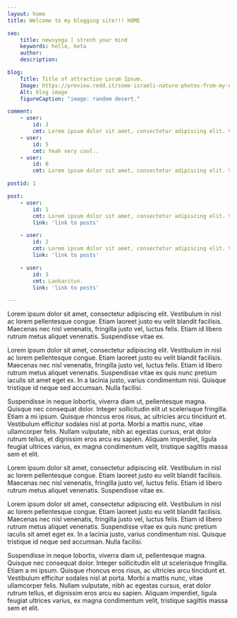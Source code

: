 ```yaml
---
layout: home
title: Welcome to my blogging site!!! HOME

seo:
    title: newsyoga | strech your mind
    keywords: hello, beta
    author:
    description:

blog:
    Title: Title of attraction Lorum Ipsum.
    Image: https://preview.redd.it/some-israeli-nature-photos-from-my-gallery-v0-ri1tjargg2gc1.jpg?width=640&crop=smart&auto=webp&s=fd881d9ea95f39797e9aba2ad6ad784a9e47f3b7
    Alt: blog image
    figureCaption: "image: random desert."

comment:
    - user:
        id: 3
        cmt: Lorem ipsum dolor sit amet, consectetur adipiscing elit. Vestibulum in nisl ac lorem pellentesque congue. Etiam laoreet justo eu velit blandit facilisis. Maecenas nec nisl venenatis, fringilla justo vel, luctus felis. Etiam id libero rutrum metus aliquet venenatis. Suspendisse vitae ex.  
    - user:
        id: 5
        cmt: Yeah very cool..
    - user:
        id: 0
        cmt: Lorem ipsum dolor sit amet, consectetur adipiscing elit. Vestibulum in nisl ac lorem pellentesque congue. Etiam laoreet justo eu velit blandit facilisis. Maecenas nec nisl venenatis, fringilla justo vel, luctus felis. Etiam id libero rutrum metus aliquet venenatis. Suspendisse vitae ex.

postid: 1

post:
    - user:
        id: 1
        cmt: Lorem ipsum dolor sit amet, consectetur adipiscing elit. Vestibulum in nisl ac lorem pellentesque congue.
        link: 'link to posts'

    - user:
        id: 2
        cmt: Lorem ipsum dolor sit amet, consectetur adipiscing elit. Vestibulum in nisl ac lorem pellentesque congue.
        link: 'link to posts'

    - user:
        id: 3
        cmt: Lankaritun.
        link: 'link to posts'

---
```

<p>
Lorem ipsum dolor sit amet, consectetur adipiscing elit. Vestibulum in nisl ac lorem pellentesque congue. Etiam laoreet justo eu velit blandit facilisis. Maecenas nec nisl venenatis, fringilla justo vel, luctus felis. Etiam id libero rutrum metus aliquet venenatis. Suspendisse vitae ex.
</p>

<p>
Lorem ipsum dolor sit amet, consectetur adipiscing elit. Vestibulum in nisl ac lorem pellentesque congue. Etiam laoreet justo eu velit blandit facilisis. Maecenas nec nisl venenatis, fringilla justo vel, luctus felis. Etiam id libero rutrum metus aliquet venenatis. Suspendisse vitae ex quis nunc pretium iaculis sit amet eget ex. In a lacinia justo, varius condimentum nisi. Quisque tristique id neque sed accumsan.
Nulla facilisi. 
</p>

<p>
Suspendisse in neque lobortis, viverra diam ut, pellentesque magna. Quisque nec consequat dolor. Integer sollicitudin elit ut scelerisque fringilla. Etiam a mi ipsum. Quisque rhoncus eros risus, ac ultricies arcu tincidunt et. Vestibulum efficitur sodales nisl at porta. Morbi a mattis nunc, vitae ullamcorper felis. Nullam vulputate, nibh ac egestas cursus, erat dolor rutrum tellus, et dignissim eros arcu eu sapien. Aliquam imperdiet, ligula feugiat ultrices varius, ex magna condimentum velit, tristique sagittis massa sem et elit.
</p>

<p>
Lorem ipsum dolor sit amet, consectetur adipiscing elit. Vestibulum in nisl ac lorem pellentesque congue. Etiam laoreet justo eu velit blandit facilisis. Maecenas nec nisl venenatis, fringilla justo vel, luctus felis. Etiam id libero rutrum metus aliquet venenatis. Suspendisse vitae ex.
</p>

<p>
Lorem ipsum dolor sit amet, consectetur adipiscing elit. Vestibulum in nisl ac lorem pellentesque congue. Etiam laoreet justo eu velit blandit facilisis. Maecenas nec nisl venenatis, fringilla justo vel, luctus felis. Etiam id libero rutrum metus aliquet venenatis. Suspendisse vitae ex quis nunc pretium iaculis sit amet eget ex. In a lacinia justo, varius condimentum nisi. Quisque tristique id neque sed accumsan.
Nulla facilisi. 
</p>

<p>
Suspendisse in neque lobortis, viverra diam ut, pellentesque magna. Quisque nec consequat dolor. Integer sollicitudin elit ut scelerisque fringilla. Etiam a mi ipsum. Quisque rhoncus eros risus, ac ultricies arcu tincidunt et. Vestibulum efficitur sodales nisl at porta. Morbi a mattis nunc, vitae ullamcorper felis. Nullam vulputate, nibh ac egestas cursus, erat dolor rutrum tellus, et dignissim eros arcu eu sapien. Aliquam imperdiet, ligula feugiat ultrices varius, ex magna condimentum velit, tristique sagittis massa sem et elit.
</p>